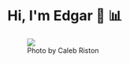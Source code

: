 # Hi, I'm Edgar 👋 :bar_chart:

<figure>
  <img src = "https://images.unsplash.com/photo-1554068927-a16f45a36aab?ixlib=rb-1.2.1&ixid=eyJhcHBfaWQiOjEyMDd9&auto=format&fit=crop&w=2003&q=80" >
  <figcaption> Photo by Caleb Riston </figcaption>
</figure>


